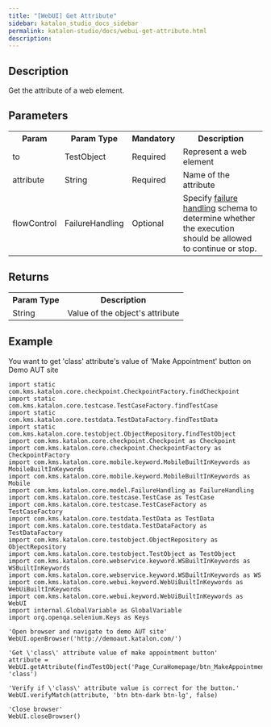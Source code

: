 ```yaml
---
title: "[WebUI] Get Attribute" 
sidebar: katalon_studio_docs_sidebar
permalink: katalon-studio/docs/webui-get-attribute.html 
description: 
---
```

Description
-----------

Get the attribute of a web element.

Parameters
----------

<table class="" style="table-layout: fixed;"><colgroup class="" style=""><col class="" style=""><col class="" style=""><col class="" style=""><col class="" style=""></colgroup><tbody class="" style=""><tr class="" style=""><th class="" style="">Param</th><th class="" style="">Param Type</th><th class="" colspan="1" style="">Mandatory</th><th class="" colspan="1" style="">Description</th></tr><tr class="" style=""><td class="" colspan="1" style="">to</td><td class="" colspan="1" style="">TestObject</td><td class="" colspan="1" style="">Required</td><td class="" colspan="1" style="">Represent a web element</td></tr><tr class="" style=""><td class="" colspan="1" style="">attribute</td><td class="" colspan="1" style="">String</td><td class="" colspan="1" style="">Required</td><td class="" colspan="1" style="">Name of the attribute</td></tr><tr class="" style=""><td class="" style=""><span style="" class="">flowControl</span></td><td class="" style=""><span style="" class="">FailureHandling</span></td><td class="" colspan="1" style="">Optional</td><td class="" colspan="1" style=""><span style="" class="">Spec</span>ify <a href="https://docs.katalon.com/x/qAAM" rel="nofollow" class="" style="">failure handling</a> schema to determine whether the execution should be allowed to continue or stop.</td></tr></tbody></table>

Returns
-------

<table class="" style="table-layout: fixed;"><colgroup class="" style=""><col style="" class=""><col style="" class=""></colgroup><tbody class="" style=""><tr class="" style=""><th class="" style="">Param Type</th><th class="" colspan="1" style="">Description</th></tr><tr class="" style=""><td class="" colspan="1" style="">String</td><td class="" colspan="1" style="">Value of the object's attribute</td></tr></tbody></table>

Example
-------

You want to get 'class' attribute's value of 'Make Appointment' button on Demo AUT site

```
import static com.kms.katalon.core.checkpoint.CheckpointFactory.findCheckpoint
import static com.kms.katalon.core.testcase.TestCaseFactory.findTestCase
import static com.kms.katalon.core.testdata.TestDataFactory.findTestData
import static com.kms.katalon.core.testobject.ObjectRepository.findTestObject
import com.kms.katalon.core.checkpoint.Checkpoint as Checkpoint
import com.kms.katalon.core.checkpoint.CheckpointFactory as CheckpointFactory
import com.kms.katalon.core.mobile.keyword.MobileBuiltInKeywords as MobileBuiltInKeywords
import com.kms.katalon.core.mobile.keyword.MobileBuiltInKeywords as Mobile
import com.kms.katalon.core.model.FailureHandling as FailureHandling
import com.kms.katalon.core.testcase.TestCase as TestCase
import com.kms.katalon.core.testcase.TestCaseFactory as TestCaseFactory
import com.kms.katalon.core.testdata.TestData as TestData
import com.kms.katalon.core.testdata.TestDataFactory as TestDataFactory
import com.kms.katalon.core.testobject.ObjectRepository as ObjectRepository
import com.kms.katalon.core.testobject.TestObject as TestObject
import com.kms.katalon.core.webservice.keyword.WSBuiltInKeywords as WSBuiltInKeywords
import com.kms.katalon.core.webservice.keyword.WSBuiltInKeywords as WS
import com.kms.katalon.core.webui.keyword.WebUiBuiltInKeywords as WebUiBuiltInKeywords
import com.kms.katalon.core.webui.keyword.WebUiBuiltInKeywords as WebUI
import internal.GlobalVariable as GlobalVariable
import org.openqa.selenium.Keys as Keys

'Open browser and navigate to demo AUT site'
WebUI.openBrowser('http://demoaut.katalon.com/')

'Get \'class\' attribute value of make appointment button'
attribute = WebUI.getAttribute(findTestObject('Page_CuraHomepage/btn_MakeAppointment'), 'class')

'Verify if \'class\' attribute value is correct for the button.'
WebUI.verifyMatch(attribute, 'btn btn-dark btn-lg', false)

'Close browser'
WebUI.closeBrowser()
```